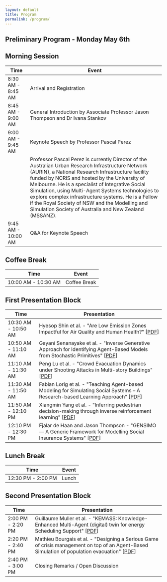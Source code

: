 ```yaml
---
layout: default
title: Program
permalink: /program/
---
```


## Preliminary Program - Monday May 6th

## Morning Session

| Time            | Event                                                                 |
|-----------------|-----------------------------------------------------------------------|
| 8:30 AM - 8:45 AM | Arrival and Registration                                              |
| 8:45 AM - 9:00 AM | General Introduction by Associate Professor Jason Thompson and Dr Ivana Stankov |
| 9:00 AM - 9:45 AM | Keynote Speech by Professor Pascal Perez |
||Professor Pascal Perez is currently Director of the Australian Urban Research Infrastructure Network (AURIN), a National Research Infrastructure facility funded by NCRIS and hosted by the University of Melbourne. He is a specialist of Integrative Social Simulation, using Multi-Agent Systems technologies to explore complex infrastructure systems. He is a Fellow if the Royal Society of NSW and the Modelling and Simulation Society of Australia and New Zealand (MSSANZ).|                               |
| 9:45 AM - 10:00 AM | Q&A for Keynote Speech                                                |

## Coffee Break

| Time            | Event                    |
|-----------------|--------------------------|
| 10:00 AM - 10:30 AM | Coffee Break             |

## First Presentation Block

| Time            | Presentation                                                                 |
|-----------------|------------------------------------------------------------------------------|
| 10:30 AM - 10:50 AM | Hyesop Shin et al. - "Are Low Emission Zones Impactful for Air Quality and Human Health?" [<a href="../articles/MABS_2024_paper_10.pdf" target="_blank">PDF</a>]|
| 10:50 AM - 11:10 AM | Gayani Senanayake et al. - "Inverse Generative Approach for Identifying Agent-Based Models from Stochastic Primitives" [<a href="../articles/MABS_2024_paper_8.pdf" target="_blank">PDF</a>]|
| 11:10 AM - 11:30 AM | Peng Lu et al. - "Crowd Evacuation Dynamics under Shooting Attacks in Multi-story Buildings" [<a href="../articles/MABS_2024_paper_5.pdf" target="_blank">PDF</a>]|
| 11:30 AM - 11:50 AM | Fabian Lorig et al. - "Teaching Agent-based Modeling for Simulating Social Systems – A Research-based Learning Approach" [<a href="../articles/MABS_2024_paper_6.pdf" target="_blank">PDF</a>]|
| 11:50 AM - 12:10 PM | Xiangmin Yang et al. - "Inferring pedestrian decision-making through inverse reinforcement learning" [<a href="../articles/MABS_2024_paper_4.pdf" target="_blank">PDF</a>]|
| 12:10 PM - 12:30 PM | Fjalar de Haan and Jason Thompson - "GENSIMO — A Generic Framework for Modelling Social Insurance Systems" [<a href="../articles/MABS_2024_paper_7.pdf" target="_blank">PDF</a>] |

## Lunch Break

| Time            | Event   |
|-----------------|---------|
| 12:30 PM - 2:00 PM | Lunch   |

## Second Presentation Block

| Time            | Presentation                                                                 |
|-----------------|------------------------------------------------------------------------------|
| 2:00 PM - 2:20 PM | Guillaume Muller et al. - "KEMASS: Knowledge-Enhanced Multi-Agent (digital) twin for energy Scheduling Support" [<a href="../articles/MABS_2024_paper_3.pdf" target="_blank">PDF</a>]|
| 2:20 PM - 2:40 PM | Mathieu Bourgais et al. - "Designing a Serious Game of crisis management on top of an Agent-Based Simulation of population evacuation" [<a href="../articles/MABS_2024_paper_2.pdf" target="_blank">PDF</a>]|
| 2:40 PM - 3:00 PM | Closing Remarks / Open Discussion                                            |


